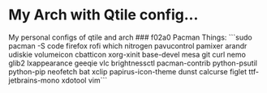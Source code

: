 <h1>My Arch with Qtile config...</h1>
My personal configs of qtile and arch
### f02a0 Pacman Things:
```sudo pacman -S code firefox rofi which nitrogen pavucontrol pamixer arandr udiskie volumeicon cbatticon xorg-xinit base-devel mesa git curl nemo glib2 lxappearance geeqie vlc brightnessctl pacman-contrib python-psutil python-pip neofetch bat xclip papirus-icon-theme dunst calcurse figlet ttf-jetbrains-mono xdotool vim```
